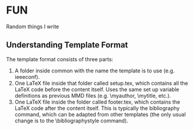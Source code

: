 # FUN
Random things I write

## Understanding Template Format 
The template format consists of three parts:

1. A folder inside common with the name the template is to use (e.g. ieeeconf).
2. One LaTeX file inside that folder called setup.tex, which contains all the LaTeX code before the content itself. Uses the same set up variable definitions as previous MMD files (e.g. \myauthor, \mytitle, etc.).
3. One LaTeX file inside the folder called footer.tex, which contains the LaTeX code after the content itself. This is typically the bibliography command, which can be adapted from other templates (the only usual change is to the \bibliographystyle command).
